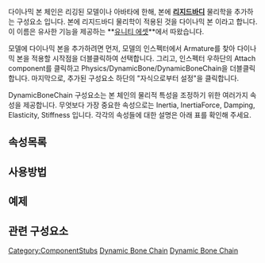 <languages></languages>

다이나믹 본 체인은 리깅된 모델이나 아바타에 한해, 본에
**[리지드바디](https://en.wikipedia.org/wiki/Rigid_body)** 물리학을
추가하는 구성요소 입니다. 본에 리지드바디 물리학이 적용된 것을 다이나믹
본 이라고 합니다. 이 이름은 유사한 기능을 제공하는 **[유니티
에셋](https://assetstore.unity.com/packages/tools/animation/dynamic-bone-16743)**에서
따왔습니다.

모델에 다이나믹 본을 추가하려면 먼저, 모델의 인스펙터에서 Armature를
찾아 다이나믹 본을 적용할 시작점을 더블클릭하여 선택합니다. 그리고,
인스펙터 우하단의 Attach component를 클릭하고
Physics/DynamicBone/DynamicBoneChain을 더블클릭 합니다. 마지막으로,
추가된 구성요소 하단의 "자식으로부터 설정"을 클릭합니다.

DynamicBoneChain 구성요소는 본 체인의 물리적 특성을 조정하기 위한
여러가지 속성을 제공합니다. 무엇보다 가장 중요한 속성으로는 Inertia,
InertiaForce, Damping, Elasticity, Stiffness 입니다. 각각의 속성들에
대한 설명은 아래 표를 확인해 주세요.

<div class="mw-translate-fuzzy">

## 속성목록

</div>

## 사용방법

## 예제

## 관련 구성요소

[Category:ComponentStubs](Category:ComponentStubs "wikilink") [Dynamic
Bone Chain](Category:Components{{#translation:}} "wikilink") [Dynamic
Bone
Chain](Category:Components:Physics:Dynamic_Bones{{#translation:}} "wikilink")